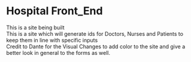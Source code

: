 # Hospital Front_End
 This is a site being built <br>
This is a site which will generate ids for Doctors, Nurses and Patients to keep them in line with specific inputs
<br>
Credit to Dante for the Visual Changes to add color to the site and give a better look in general to the forms as well.
